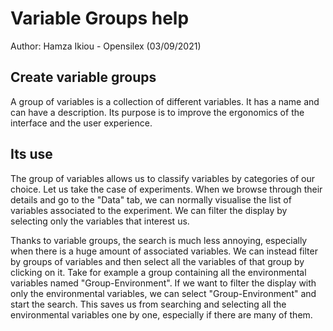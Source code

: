 # Variable Groups help

Author: Hamza Ikiou - Opensilex (03/09/2021)

## Create variable groups

A group of variables is a collection of different variables.
It has a name and can have a description.
Its purpose is to improve the ergonomics of the interface and the user experience.

## Its use

The group of variables allows us to classify variables by categories of our choice.
Let us take the case of experiments. When we browse through their details and go to the "Data" tab, we can normally visualise the list of variables associated to the experiment. We can filter the display by selecting only the variables that interest us.

Thanks to variable groups, the search is much less annoying, especially when there is a huge amount of associated variables.
We can instead filter by groups of variables and then select all the variables of that group by clicking on it.
Take for example a group containing all the environmental variables named "Group-Environment". If we want to filter the display with only the environmental variables, we can select "Group-Environment" and start the search. This saves us from searching and selecting all the environmental variables one by one, especially if there are many of them.